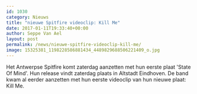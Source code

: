 ```yaml
---
id: 1030
category: Nieuws
title: "nieuwe Spitfire videoclip: Kill Me"
date: 2017-01-11T19:33:40+00:00
author: Seppe Van Ael
layout: post
permalink: /news/nieuwe-spitfire-videoclip-kill-me/
image: 15325381_1198228586881434_4489829688506221409_o.jpg
---
```

Het Antwerpse Spitfire komt zaterdag aanzetten met hun eerste plaat 'State Of Mind'. Hun release vindt zaterdag plaats in Altstadt Eindhoven. De band kwam al eerder aanzetten met hun eerste videoclip van hun nieuwe plaat: Kill Me.
